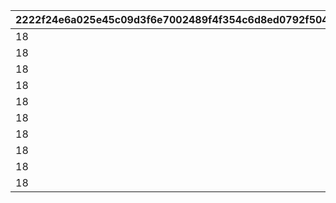 |2222f24e6a025e45c09d3f6e7002489f4f354c6d8ed0792f504f6c44ea5cf4ea|e3afbb629d938de29a634798b85da71caaac5b7c8a3cc303b6712d023c208e35|2ead5f57c41f5836af865f2b245bf5744ad429bc75bf391aec7f61a6a2ff1d54|9c79ba99411f66bf1a11fa64bee113bb15861d3515d5390713f67f767e477675|9a8eae1417751c1038dd20e4cf5d55e2be91f854807459c48fb60d602d3ee785|5763f7cf18e07b225dc7e5396652bb90b320048ad91383ff2442ce99b6542fe1|cb225b7d6b32fcb4c0b300b334b20f7df2996fa5a5df62e287ab2685839ff536|8e7f01dc7306df62fac025db874d2ff5e573b849b05b98bda02f89139e637d7f|
| --- | --- | --- | --- | --- | --- | --- | --- |
|18|1|4101501|1|2024/10/15 15:00:00|28501|28501|2030/08/01 14:59:59|
|18|1|4102501|2|2024/10/15 15:00:00|28501|28501|2030/08/01 14:59:59|
|18|1|4103501|3|2024/10/15 15:00:00|28501|28501|2030/08/01 14:59:59|
|18|1|4104501|4|2024/10/15 15:00:00|28501|28501|2030/08/01 14:59:59|
|18|1|4105501|5|2024/10/15 15:00:00|28501|28501|2030/08/01 14:59:59|
|18|1|4106501|6|2024/10/15 15:00:00|28501|28501|2030/08/01 14:59:59|
|18|1|4107501|7|2024/10/15 15:00:00|28501|28501|2030/08/01 14:59:59|
|18|1|4108501|8|2024/10/15 15:00:00|28501|28501|2030/08/01 14:59:59|
|18|1|4109501|9|2024/10/15 15:00:00|28501|28501|2030/08/01 14:59:59|
|18|1|4110501|10|2024/10/15 15:00:00|28501|28501|2030/08/01 14:59:59|